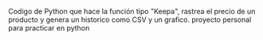 Codigo de Python que hace la función tipo "Keepa", rastrea el precio de un producto y genera un historico como CSV y un grafico. proyecto personal para practicar en python

